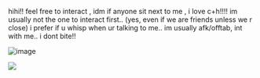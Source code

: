 hihi!! feel free to interact , idm if anyone sit next to me , i love c+h!!!! im usually not the one to interact first.. (yes, even if we are friends unless we r close) i prefer if u whisp when ur talking to me.. im usually afk/offtab, int with me.. i dont bite!! 

![image](https://github.com/KAITO-V1/KAITO-V1/assets/123318172/0213084d-40cb-47a0-8fa3-32391bf19fc8)

  ![](https://komarev.com/ghpvc/?username=KAITO-V1)
